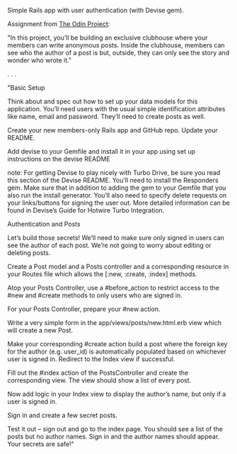 Simple Rails app with user authentication (with Devise gem).

Assignment from <a href="https://www.theodinproject.com">The Odin Project</a>:

"In this project, you’ll be building an exclusive clubhouse where your members can write anonymous posts. Inside the clubhouse, members can see who the author of a post is but, outside, they can only see the story and wonder who wrote it."

.
.
.

"Basic Setup

Think about and spec out how to set up your data models for this application. You’ll need users with the usual simple identification attributes like name, email and password. They’ll need to create posts as well.

Create your new members-only Rails app and GitHub repo. Update your README.

Add devise to your Gemfile and install it in your app using set up instructions on the devise README

note: For getting Devise to play nicely with Turbo Drive, be sure you read this section of the Devise README. You’ll need to install the Responders gem. Make sure that in addition to adding the gem to your Gemfile that you also run the install generator. You’ll also need to specify delete requests on your links/buttons for signing the user out. More detailed information can be found in Devise’s Guide for Hotwire Turbo Integration.



Authentication and Posts

Let’s build those secrets! We’ll need to make sure only signed in users can see the author of each post. We’re not going to worry about editing or deleting posts.

Create a Post model and a Posts controller and a corresponding resource in your Routes file which allows the [:new, :create, :index] methods.

Atop your Posts Controller, use a #before_action to restrict access to the #new and #create methods to only users who are signed in.

For your Posts Controller, prepare your #new action.

Write a very simple form in the app/views/posts/new.html.erb view which will create a new Post.

Make your corresponding #create action build a post where the foreign key for the author (e.g. user_id) is automatically populated based on whichever user is signed in. Redirect to the Index view if successful.

Fill out the #index action of the PostsController and create the corresponding view. The view should show a list of every post.

Now add logic in your Index view to display the author’s name, but only if a user is signed in.

Sign in and create a few secret posts.

Test it out – sign out and go to the index page. You should see a list of the posts but no author names. Sign in and the author names should appear. Your secrets are safe!"